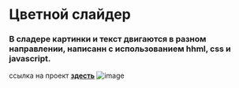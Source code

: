 # Цветной слайдер
### В сладере картинки и текст двигаются в разном направлении, написанн с использованием hhml, css и javascript. 

ссылка на проект [__здесть__](https://larisakindalova.github.io/color_slider/)
![image](https://github.com/LarisaKindalova/color_slider/assets/120237097/2b31cc96-c832-4c47-b022-a4ccb824cda2)
